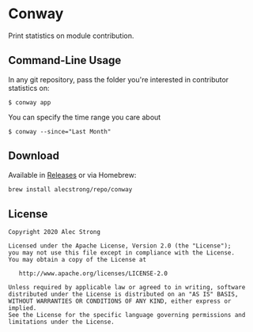 # Conway

Print statistics on module contribution.

## Command-Line Usage

In any git repository, pass the folder you're interested in contributor statistics on:

```
$ conway app
```

You can specify the time range you care about

```
$ conway --since="Last Month"
```

## Download

Available in [Releases](https://github.com/alecstrong/conway/releases) or via Homebrew:

```bash
brew install alecstrong/repo/conway
```

## License

```
Copyright 2020 Alec Strong

Licensed under the Apache License, Version 2.0 (the "License");
you may not use this file except in compliance with the License.
You may obtain a copy of the License at

   http://www.apache.org/licenses/LICENSE-2.0

Unless required by applicable law or agreed to in writing, software
distributed under the License is distributed on an "AS IS" BASIS,
WITHOUT WARRANTIES OR CONDITIONS OF ANY KIND, either express or implied.
See the License for the specific language governing permissions and
limitations under the License.
```
